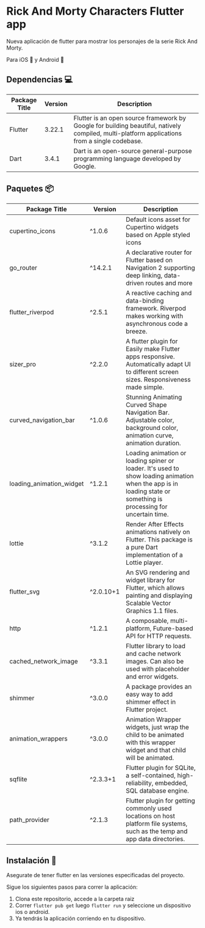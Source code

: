# Rick And Morty Characters Flutter app

Nueva aplicación de flutter para mostrar los personajes de la serie Rick And Morty.

Para iOS 📱 y Android 🤖

## Dependencias 💻

| Package Title | Version | Description                                                                                                                                  |
| ------------- | ------- | -------------------------------------------------------------------------------------------------------------------------------------------- |
| Flutter       | 3.22.1  | Flutter is an open source framework by Google for building beautiful, natively compiled, multi-platform applications from a single codebase. |
| Dart          | 3.4.1   | Dart is an open-source general-purpose programming language developed by Google.                                                             |

## Paquetes 📦

| Package Title            | Version   | Description                                                                                                                                                        |
| ------------------------ | --------- | ------------------------------------------------------------------------------------------------------------------------------------------------------------------ |
| cupertino_icons          | ^1.0.6    | Default icons asset for Cupertino widgets based on Apple styled icons                                                                                              |
| go_router                | ^14.2.1   | A declarative router for Flutter based on Navigation 2 supporting deep linking, data-driven routes and more                                                        |
| flutter_riverpod         | ^2.5.1    | A reactive caching and data-binding framework. Riverpod makes working with asynchronous code a breeze.                                                             |
| sizer_pro                | ^2.2.0    | A flutter plugin for Easily make Flutter apps responsive. Automatically adapt UI to different screen sizes. Responsiveness made simple.                            |
| curved_navigation_bar    | ^1.0.6    | Stunning Animating Curved Shape Navigation Bar. Adjustable color, background color, animation curve, animation duration.                                           |
| loading_animation_widget | ^1.2.1    | Loading animation or loading spiner or loader. It's used to show loading animation when the app is in loading state or something is processing for uncertain time. |
| lottie                   | ^3.1.2    | Render After Effects animations natively on Flutter. This package is a pure Dart implementation of a Lottie player.                                                |
| flutter_svg              | ^2.0.10+1 | An SVG rendering and widget library for Flutter, which allows painting and displaying Scalable Vector Graphics 1.1 files.                                          |
| http                     | ^1.2.1    | A composable, multi-platform, Future-based API for HTTP requests.                                                                                                  |
| cached_network_image     | ^3.3.1    | Flutter library to load and cache network images. Can also be used with placeholder and error widgets.                                                             |
| shimmer                  | ^3.0.0    | A package provides an easy way to add shimmer effect in Flutter project.                                                                                           |
| animation_wrappers       | ^3.0.0    | Animation Wrapper widgets, just wrap the child to be animated with this wrapper widget and that child will be animated.                                            |
| sqflite                  | ^2.3.3+1  | Flutter plugin for SQLite, a self-contained, high-reliability, embedded, SQL database engine.                                                                      |
| path_provider            | ^2.1.3    | Flutter plugin for getting commonly used locations on host platform file systems, such as the temp and app data directories.                                       |

## Instalación 📲

Asegurate de tener flutter en las versiones especificadas del proyecto.

Sigue los siguientes pasos para correr la aplicación:

1. Clona este repositorio, accede a la carpeta raiz
2. Correr `flutter pub get` luego `flutter run` y seleccione un dispositivo ios o android.
3. Ya tendrás la aplicación corriendo en tu dispositivo.
